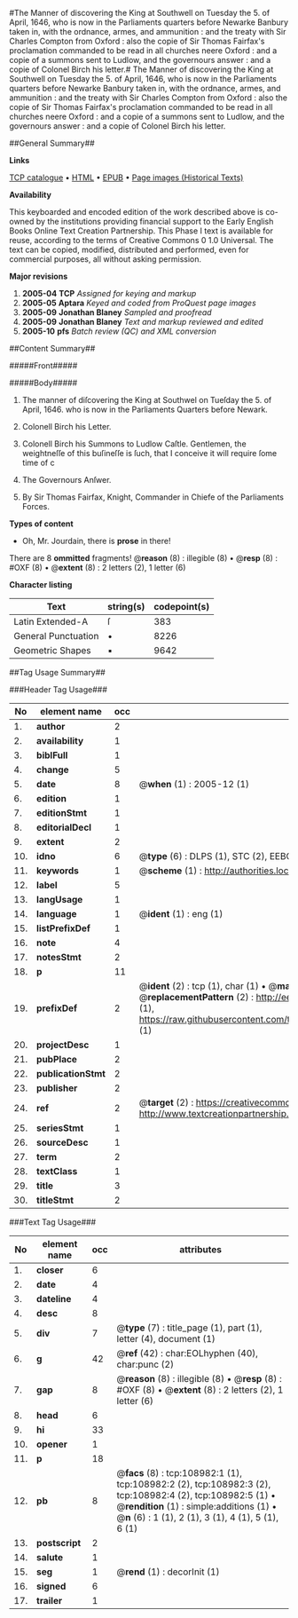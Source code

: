 #The Manner of discovering the King at Southwell on Tuesday the 5. of April, 1646, who is now in the Parliaments quarters before Newarke Banbury taken in, with the ordnance, armes, and ammunition : and the treaty with Sir Charles Compton from Oxford : also the copie of Sir Thomas Fairfax's proclamation commanded to be read in all churches neere Oxford : and a copie of a summons sent to Ludlow, and the governours answer : and a copie of Colonel Birch his letter.#
The Manner of discovering the King at Southwell on Tuesday the 5. of April, 1646, who is now in the Parliaments quarters before Newarke Banbury taken in, with the ordnance, armes, and ammunition : and the treaty with Sir Charles Compton from Oxford : also the copie of Sir Thomas Fairfax's proclamation commanded to be read in all churches neere Oxford : and a copie of a summons sent to Ludlow, and the governours answer : and a copie of Colonel Birch his letter.

##General Summary##

**Links**

[TCP catalogue](http://www.ota.ox.ac.uk/tcp/)  • 
[HTML](http://tei.it.ox.ac.uk/tcp/Texts-HTML/free/A34/A34520.html)  • 
[EPUB](http://tei.it.ox.ac.uk/tcp/Texts-EPUB/free/A34/A34520.epub) • 
[Page images (Historical Texts)](https://data.historicaltexts.jisc.ac.uk/view?pubId=eebo-19525804e&pageId=eebo-19525804e-108982-1)

**Availability**

This keyboarded and encoded edition of the
	       work described above is co-owned by the institutions
	       providing financial support to the Early English Books
	       Online Text Creation Partnership. This Phase I text is
	       available for reuse, according to the terms of Creative
	       Commons 0 1.0 Universal. The text can be copied,
	       modified, distributed and performed, even for
	       commercial purposes, all without asking permission.

**Major revisions**

1. __2005-04__ __TCP__ *Assigned for keying and markup*
1. __2005-05__ __Aptara__ *Keyed and coded from ProQuest page images*
1. __2005-09__ __Jonathan Blaney__ *Sampled and proofread*
1. __2005-09__ __Jonathan Blaney__ *Text and markup reviewed and edited*
1. __2005-10__ __pfs__ *Batch review (QC) and XML conversion*

##Content Summary##

#####Front#####

#####Body#####

1. The manner of diſcovering the King at Southwel
on Tueſday the 5. of April, 1646. who is
now in the Parliaments Quarters before
Newark.

1. Colonell Birch his Letter.

1. Colonell Birch his Summons to Ludlow Caſtle.
Gentlemen, the weightneſſe of this buſineſſe is ſuch, that I conceive
it will require ſome time of c
1. The Governours Anſwer.

1. By Sir Thomas Fairfax, Knight, Commander in Chiefe
of the Parliaments Forces.

**Types of content**

  * Oh, Mr. Jourdain, there is **prose** in there!

There are 8 **ommitted** fragments! 
 @__reason__ (8) : illegible (8)  •  @__resp__ (8) : #OXF (8)  •  @__extent__ (8) : 2 letters (2), 1 letter (6)

**Character listing**


|Text|string(s)|codepoint(s)|
|---|---|---|
|Latin Extended-A|ſ|383|
|General Punctuation|•|8226|
|Geometric Shapes|▪|9642|

##Tag Usage Summary##

###Header Tag Usage###

|No|element name|occ|attributes|
|---|---|---|---|
|1.|__author__|2||
|2.|__availability__|1||
|3.|__biblFull__|1||
|4.|__change__|5||
|5.|__date__|8| @__when__ (1) : 2005-12 (1)|
|6.|__edition__|1||
|7.|__editionStmt__|1||
|8.|__editorialDecl__|1||
|9.|__extent__|2||
|10.|__idno__|6| @__type__ (6) : DLPS (1), STC (2), EEBO-CITATION (1), OCLC (1), VID (1)|
|11.|__keywords__|1| @__scheme__ (1) : http://authorities.loc.gov/ (1)|
|12.|__label__|5||
|13.|__langUsage__|1||
|14.|__language__|1| @__ident__ (1) : eng (1)|
|15.|__listPrefixDef__|1||
|16.|__note__|4||
|17.|__notesStmt__|2||
|18.|__p__|11||
|19.|__prefixDef__|2| @__ident__ (2) : tcp (1), char (1)  •  @__matchPattern__ (2) : ([0-9\-]+):([0-9IVX]+) (1), (.+) (1)  •  @__replacementPattern__ (2) : http://eebo.chadwyck.com/downloadtiff?vid=$1&page=$2 (1), https://raw.githubusercontent.com/textcreationpartnership/Texts/master/tcpchars.xml#$1 (1)|
|20.|__projectDesc__|1||
|21.|__pubPlace__|2||
|22.|__publicationStmt__|2||
|23.|__publisher__|2||
|24.|__ref__|2| @__target__ (2) : https://creativecommons.org/publicdomain/zero/1.0/ (1), http://www.textcreationpartnership.org/docs/. (1)|
|25.|__seriesStmt__|1||
|26.|__sourceDesc__|1||
|27.|__term__|2||
|28.|__textClass__|1||
|29.|__title__|3||
|30.|__titleStmt__|2||


###Text Tag Usage###

|No|element name|occ|attributes|
|---|---|---|---|
|1.|__closer__|6||
|2.|__date__|4||
|3.|__dateline__|4||
|4.|__desc__|8||
|5.|__div__|7| @__type__ (7) : title_page (1), part (1), letter (4), document (1)|
|6.|__g__|42| @__ref__ (42) : char:EOLhyphen (40), char:punc (2)|
|7.|__gap__|8| @__reason__ (8) : illegible (8)  •  @__resp__ (8) : #OXF (8)  •  @__extent__ (8) : 2 letters (2), 1 letter (6)|
|8.|__head__|6||
|9.|__hi__|33||
|10.|__opener__|1||
|11.|__p__|18||
|12.|__pb__|8| @__facs__ (8) : tcp:108982:1 (1), tcp:108982:2 (2), tcp:108982:3 (2), tcp:108982:4 (2), tcp:108982:5 (1)  •  @__rendition__ (1) : simple:additions (1)  •  @__n__ (6) : 1 (1), 2 (1), 3 (1), 4 (1), 5 (1), 6 (1)|
|13.|__postscript__|2||
|14.|__salute__|1||
|15.|__seg__|1| @__rend__ (1) : decorInit (1)|
|16.|__signed__|6||
|17.|__trailer__|1||
